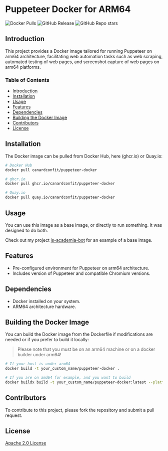 # Puppeteer Docker for ARM64

![Docker Pulls](https://img.shields.io/docker/pulls/canardconfit/puppeteer-docker)
![GitHub Release](https://img.shields.io/github/v/release/CanardConfit/puppeteer-docker)
![GitHub Repo stars](https://img.shields.io/github/stars/CanardConfit/puppeteer-docker)

## Introduction
This project provides a Docker image tailored for running Puppeteer on arm64 architecture, facilitating web automation tasks such as web scraping, automated testing of web pages, and screenshot capture of web pages on arm64 platforms.

### Table of Contents

- [Introduction](#Introduction)
- [Installation](#Installation)
- [Usage](#Usage)
- [Features](#Features)
- [Dependencies](#Dependencies)
- [Building the Docker Image](#Building-the-Docker-Image)
- [Contributors](#Contributors)
- [License](#License)

## Installation

The Docker image can be pulled from Docker Hub, here (ghcr.io) or Quay.io:

```sh
# Docker Hub
docker pull canardconfit/puppeteer-docker

# ghcr.io
docker pull ghcr.io/canardconfit/puppeteer-docker

# Quay.io
docker pull quay.io/canardconfit/puppeteer-docker
```

## Usage

You can use this image as a base image, or directly to run something. It was designed to do both.

Check out my project [is-academia-bot](https://github.com/CanardConfit/is-academia-bot) for an example of a base image.

## Features

- Pre-configured environment for Puppeteer on arm64 architecture.
- Includes version of Puppeteer and compatible Chromium versions.

## Dependencies

- Docker installed on your system.
- ARM64 architecture hardware.

## Building the Docker Image

You can build the Docker image from the Dockerfile if modifications are needed or if you prefer to build it locally:

> Please note that you must be on an arm64 machine or on a docker builder under arm64!

```sh
# If your host is under arm64
docker build -t your_custom_name/puppeteer-docker .

# If you are on amd64 for example, and you want to build
docker buildx build -t your_custom_name/puppeteer-docker:latest --platform linux/arm64 -- .
```

## Contributors

To contribute to this project, please fork the repository and submit a pull request.

## License

[Apache 2.0 License](./LICENSE)
